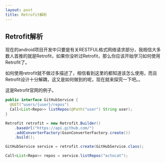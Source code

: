 ```yaml
---
layout: post
title: Retrofit解析
---
```

## Retrofit解析 

现在的android项目开发中只要是有关RESTFUL格式网络请求部分，我相信大多数人首推的就是Retrofit，如果你没听过Retrofit，那么你应该开始学习如何使用Retrofit了。  

如何使用retrofit就不做过多描述了，相信看到这里的都知道该怎么使用，而且Retrofit设计十分解耦，这又是如何做到的呢，现在就来探究一下吧。。

这是Retrofit官网的例子。  

```java
public interface GitHubService {
  @GET("users/{user}/repos")
  Call<List<Repo>> listRepos(@Path("user") String user);
}
```

```java
Retrofit retrofit = new Retrofit.Builder()
    .baseUrl("https://api.github.com/")
    .addConverterFactory(GsonConverterFactory.create())
    .build();

GitHubService service = retrofit.create(GitHubService.class);
```

```java
Call<List<Repo>> repos = service.listRepos("octocat");
```

